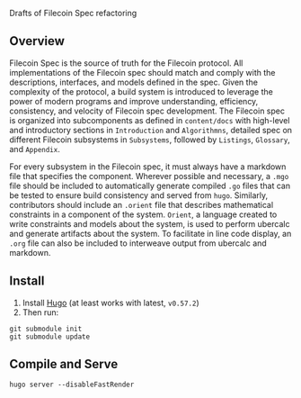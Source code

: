 Drafts of Filecoin Spec refactoring

## Overview
Filecoin Spec is the source of truth for the Filecoin protocol. All implementations of the Filecoin spec should match and comply with the descriptions, interfaces, and models defined in the spec. Given the complexity of the protocol, a build system is introduced to leverage the power of modern programs and improve understanding, efficiency, consistency, and velocity of Filecoin spec development. The Filecoin spec is organized into subcomponents as defined in `content/docs` with high-level and introductory sections in `Introduction` and `Algorithmns`, detailed spec on different Filecoin subsystems in `Subsystems`, followed by `Listings`, `Glossary`, and `Appendix`.

For every subsystem in the Filecoin spec, it must always have a markdown file that specifies the component. Wherever possible and necessary, a `.mgo` file should be included to automatically generate compiled `.go` files that can be tested to ensure build consistency and served from `hugo`. Similarly, contributors should include an `.orient` file that describes mathematical constraints in a component of the system. `Orient`, a language created to write constraints and models about the system, is used to perform ubercalc and generate artifacts about the system. To facilitate in line code display, an `.org` file can also be included to interweave output from ubercalc and markdown.

## Install

1. Install [Hugo](https://gohugo.io) (at least works with latest, `v0.57.2`)
2. Then run:
  ```
  git submodule init
  git submodule update
  ```

## Compile and Serve

```
hugo server --disableFastRender
```
